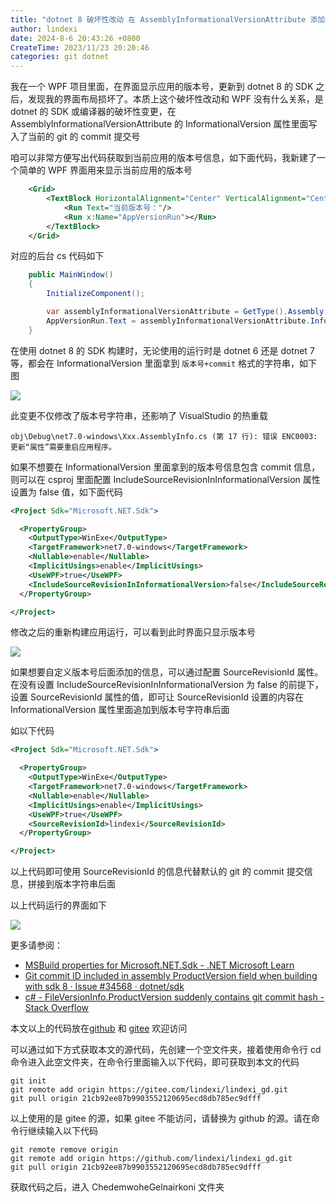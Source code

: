 ```yaml
---
title: "dotnet 8 破坏性改动 在 AssemblyInformationalVersionAttribute 添加上 git 的 commit 号"
author: lindexi
date: 2024-8-6 20:43:26 +0800
CreateTime: 2023/11/23 20:20:46
categories: git dotnet
---
```


我在一个 WPF 项目里面，在界面显示应用的版本号，更新到 dotnet 8 的 SDK 之后，发现我的界面布局损坏了。本质上这个破坏性改动和 WPF 没有什么关系，是 dotnet 的 SDK 或编译器的破坏性变更，在 AssemblyInformationalVersionAttribute 的 InformationalVersion 属性里面写入了当前的 git 的 commit 提交号

<!--more-->


<!-- CreateTime:2023/11/23 20:20:46 -->

<!-- 发布 -->
<!-- 博客 -->

咱可以非常方便写出代码获取到当前应用的版本号信息，如下面代码，我新建了一个简单的 WPF 界面用来显示当前应用的版本号

```xml
    <Grid>
        <TextBlock HorizontalAlignment="Center" VerticalAlignment="Center">
            <Run Text="当前版本号："/>
            <Run x:Name="AppVersionRun"></Run>
        </TextBlock>
    </Grid>
```

对应的后台 cs 代码如下

```csharp
    public MainWindow()
    {
        InitializeComponent();

        var assemblyInformationalVersionAttribute = GetType().Assembly.GetCustomAttributes<System.Reflection.AssemblyInformationalVersionAttribute>().First();
        AppVersionRun.Text = assemblyInformationalVersionAttribute.InformationalVersion;
    }
```

在使用 dotnet 8 的 SDK 构建时，无论使用的运行时是 dotnet 6 还是 dotnet 7 等，都会在 InformationalVersion 里面拿到 `版本号+commit` 格式的字符串，如下图

<!-- ![](image/dotnet 8 破坏性改动 在 AssemblyInformationalVersionAttribute 添加上 git 的 commit 号/dotnet 8 破坏性改动 在 AssemblyInformationalVersionAttribute 添加上 git 的 commit 号0.png) -->
![](http://cdn.lindexi.site/lindexi%2F20231123202119736.jpg)

此变更不仅修改了版本号字符串，还影响了 VisualStudio 的热重载

```
obj\Debug\net7.0-windows\Xxx.AssemblyInfo.cs (第 17 行): 错误 ENC0003: 更新“属性”需要重启应用程序。
```

如果不想要在 InformationalVersion 里面拿到的版本号信息包含 commit 信息，则可以在 csproj 里面配置 IncludeSourceRevisionInInformationalVersion 属性设置为 false 值，如下面代码

```xml
<Project Sdk="Microsoft.NET.Sdk">

  <PropertyGroup>
    <OutputType>WinExe</OutputType>
    <TargetFramework>net7.0-windows</TargetFramework>
    <Nullable>enable</Nullable>
    <ImplicitUsings>enable</ImplicitUsings>
    <UseWPF>true</UseWPF>
    <IncludeSourceRevisionInInformationalVersion>false</IncludeSourceRevisionInInformationalVersion>
  </PropertyGroup>

</Project>
```

修改之后的重新构建应用运行，可以看到此时界面只显示版本号

<!-- ![](image/dotnet 8 破坏性改动 在 AssemblyInformationalVersionAttribute 添加上 git 的 commit 号/dotnet 8 破坏性改动 在 AssemblyInformationalVersionAttribute 添加上 git 的 commit 号1.png) -->
![](http://cdn.lindexi.site/lindexi%2F202311232023417082.jpg)

如果想要自定义版本号后面添加的信息，可以通过配置 SourceRevisionId 属性。在没有设置 IncludeSourceRevisionInInformationalVersion 为 false 的前提下，设置 SourceRevisionId 属性的值，即可让 SourceRevisionId 设置的内容在 InformationalVersion 属性里面追加到版本号字符串后面

如以下代码

```xml
<Project Sdk="Microsoft.NET.Sdk">

  <PropertyGroup>
    <OutputType>WinExe</OutputType>
    <TargetFramework>net7.0-windows</TargetFramework>
    <Nullable>enable</Nullable>
    <ImplicitUsings>enable</ImplicitUsings>
    <UseWPF>true</UseWPF>
    <SourceRevisionId>lindexi</SourceRevisionId>
  </PropertyGroup>

</Project>
```

以上代码即可使用 SourceRevisionId 的信息代替默认的 git 的 commit 提交信息，拼接到版本字符串后面

以上代码运行的界面如下

<!-- ![](image/dotnet 8 破坏性改动 在 AssemblyInformationalVersionAttribute 添加上 git 的 commit 号/dotnet 8 破坏性改动 在 AssemblyInformationalVersionAttribute 添加上 git 的 commit 号2.png) -->

![](http://cdn.lindexi.site/lindexi%2F202311232028231201.jpg)

更多请参阅：

- [MSBuild properties for Microsoft.NET.Sdk - .NET Microsoft Learn](https://learn.microsoft.com/en-us/dotnet/core/project-sdk/msbuild-props )
- [Git commit ID included in assembly ProductVersion field when building with sdk 8 · Issue #34568 · dotnet/sdk](https://github.com/dotnet/sdk/issues/34568 )
- [c# - FileVersionInfo.ProductVersion suddenly contains git commit hash - Stack Overflow](https://stackoverflow.com/questions/77050814/fileversioninfo-productversion-suddenly-contains-git-commit-hash )

本文以上的代码放在[github](https://github.com/lindexi/lindexi_gd/tree/21cb92ee87b9903552120695ecd8db785ec9dfff/ChedemwoheGelnairkoni) 和 [gitee](https://gitee.com/lindexi/lindexi_gd/tree/21cb92ee87b9903552120695ecd8db785ec9dfff/ChedemwoheGelnairkoni) 欢迎访问

可以通过如下方式获取本文的源代码，先创建一个空文件夹，接着使用命令行 cd 命令进入此空文件夹，在命令行里面输入以下代码，即可获取到本文的代码

```
git init
git remote add origin https://gitee.com/lindexi/lindexi_gd.git
git pull origin 21cb92ee87b9903552120695ecd8db785ec9dfff
```

以上使用的是 gitee 的源，如果 gitee 不能访问，请替换为 github 的源。请在命令行继续输入以下代码

```
git remote remove origin
git remote add origin https://github.com/lindexi/lindexi_gd.git
git pull origin 21cb92ee87b9903552120695ecd8db785ec9dfff
```

获取代码之后，进入 ChedemwoheGelnairkoni 文件夹
